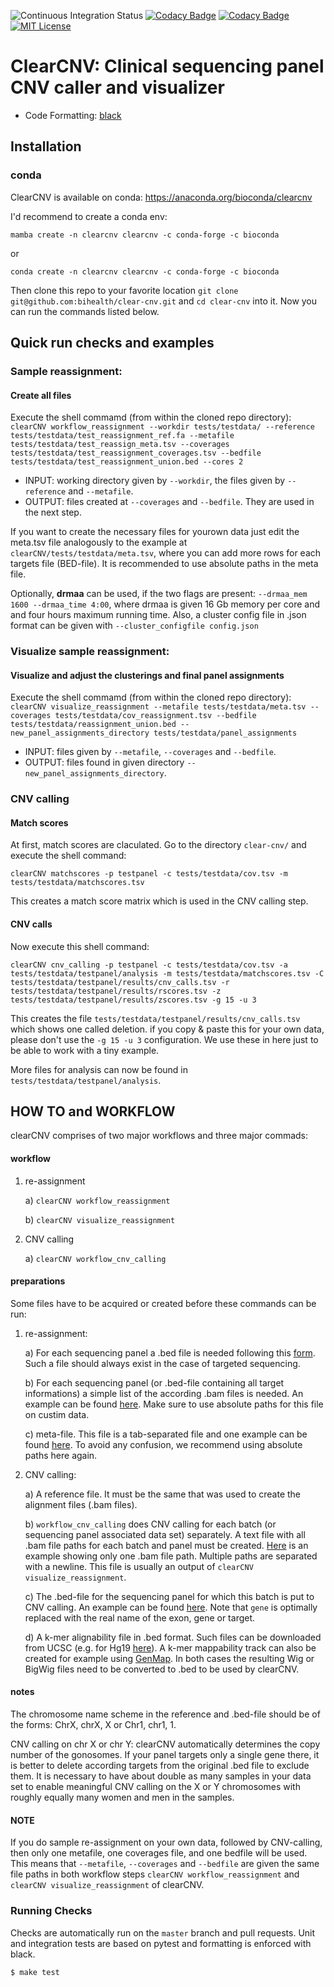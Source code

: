 ![Continuous Integration Status](https://github.com/bihealth/clear-CNV/workflows/CI/badge.svg)
[![Codacy Badge](https://app.codacy.com/project/badge/Coverage/2eaafb57fbb74a46b918e9f58142c880)](https://www.codacy.com?utm_source=github.com&utm_medium=referral&utm_content=bihealth/clear-CNV&utm_campaign=Badge_Coverage)
[![Codacy Badge](https://app.codacy.com/project/badge/Grade/2eaafb57fbb74a46b918e9f58142c880)](https://www.codacy.com?utm_source=github.com&amp;utm_medium=referral&amp;utm_content=bihealth/clear-CNV&amp;utm_campaign=Badge_Grade)
[![MIT License](https://img.shields.io/badge/License-MIT-green.svg)](https://opensource.org/licenses/MIT)

# ClearCNV: Clinical sequencing panel CNV caller and visualizer

- Code Formatting: [black](https://github.com/psf/black)

## Installation

### conda

ClearCNV is available on conda: https://anaconda.org/bioconda/clearcnv

I'd recommend to create a conda env:

```mamba create -n clearcnv clearcnv -c conda-forge -c bioconda```

or

```conda create -n clearcnv clearcnv -c conda-forge -c bioconda```

Then clone this repo to your favorite location ```git clone git@github.com:bihealth/clear-cnv.git``` and `cd clear-cnv` into it. Now you can run the commands listed below.

## Quick run checks and examples

### Sample reassignment:
#### Create all files

Execute the shell commamd (from within the cloned repo directory):
```clearCNV workflow_reassignment --workdir tests/testdata/ --reference tests/testdata/test_reassignment_ref.fa --metafile tests/testdata/test_reassign_meta.tsv --coverages tests/testdata/test_reassignment_coverages.tsv --bedfile tests/testdata/test_reassignment_union.bed --cores 2```

 - INPUT: working directory given by `--workdir`, the files given by `--reference` and `--metafile`.
 - OUTPUT: files created at `--coverages` and `--bedfile`. They are used in the next step.

If you want to create the necessary files for yourown data just edit the meta.tsv file analogously to the example at `clearCNV/tests/testdata/meta.tsv`, where you can add more rows for each targets file (BED-file). It is recommended to use absolute paths in the meta file.

Optionally, **drmaa** can be used, if the two flags are present:
`--drmaa_mem 1600 --drmaa_time 4:00`,
where drmaa is given 16 Gb memory per core and and four hours maximum running time.
Also, a cluster config file in .json format can be given with `--cluster_configfile config.json`

### Visualize sample reassignment:
#### Visualize and adjust the clusterings and final panel assignments

Execute the shell commamd (from within the cloned repo directory):
```clearCNV visualize_reassignment --metafile tests/testdata/meta.tsv --coverages tests/testdata/cov_reassignment.tsv --bedfile tests/testdata/reassignment_union.bed --new_panel_assignments_directory tests/testdata/panel_assignments```

 - INPUT: files given by `--metafile`, `--coverages` and `--bedfile`.
 - OUTPUT: files found in given directory `--new_panel_assignments_directory`.

### CNV calling

#### Match scores

At first, match scores are claculated. Go to the directory `clear-cnv/` and execute the shell command:

```clearCNV matchscores -p testpanel -c tests/testdata/cov.tsv -m tests/testdata/matchscores.tsv```

This creates a match score matrix which is used in the CNV calling step.

#### CNV calls

Now execute this shell command:

```clearCNV cnv_calling -p testpanel -c tests/testdata/cov.tsv -a tests/testdata/testpanel/analysis -m tests/testdata/matchscores.tsv -C tests/testdata/testpanel/results/cnv_calls.tsv -r tests/testdata/testpanel/results/rscores.tsv -z tests/testdata/testpanel/results/zscores.tsv -g 15 -u 3```

This creates the file `tests/testdata/testpanel/results/cnv_calls.tsv` which shows one called deletion. if you copy & paste this for your own data, please don't use the `-g 15 -u 3` configuration. We use these in here just to be able to work with a tiny example.

More files for analysis can now be found in `tests/testdata/testpanel/analysis`.

## HOW TO and WORKFLOW

clearCNV comprises of two major workflows and three major commads:

#### workflow

1) re-assignment
    
    a) `clearCNV workflow_reassignment`
    
    b) `clearCNV visualize_reassignment`
    
2) CNV calling
    
    a) `clearCNV workflow_cnv_calling`

#### preparations

Some files have to be acquired or created before these commands can be run:
1) re-assignment:
    
    a) For each sequencing panel a .bed file is needed following this [form](tests/testdata/panel1.bed). Such a file should always exist in the case of targeted sequencing.
    
    b) For each sequencing panel (or .bed-file containing all target informations) a simple list of the according .bam files is needed. An example can be found [here](tests/testdata/reassignment_p1_bamfiles.txt). Make sure to use absolute paths for this file on custim data.
    
    c) meta-file. This file is a tab-separated file and one example can be found [here](tests/testdata/meta.tsv). To avoid any confusion, we recommend using absolute paths here again.

2) CNV calling:

    a) A reference file. It must be the same that was used to create the alignment files (.bam files).
    
    b) `workflow_cnv_calling` does CNV calling for each batch (or sequencing panel associated data set) separately. A text file with all .bam file paths for each batch and panel must be created. [Here](tests/testdata/test_reassignment_p1_bamfiles.txt) is an example showing only one .bam file path. Multiple paths are separated with a newline. This file is usually an output of `clearCNV visualize_reassignment`.
    
    c) The .bed-file for the sequencing panel for which this batch is put to CNV calling. An example can be found [here](tests/testdata/panel1.bed). Note that `gene` is optimally replaced with the real name of the exon, gene or target.
    
    d) A k-mer alignability file in .bed format. Such files can be downloaded from UCSC (e.g. for Hg19 [here](http://genome.ucsc.edu/cgi-bin/hgFileUi?db=hg19&g=wgEncodeMapability)). A k-mer mappability track can also be created for example using [GenMap](https://github.com/cpockrandt/genmap). In both cases the resulting Wig or BigWig files need to be converted to .bed to be used by clearCNV.

#### notes
The chromosome name scheme in the reference and .bed-file should be of the forms: ChrX, chrX, X or Chr1, chr1, 1.

CNV calling on chr X or chr Y: clearCNV automatically determines the copy number of the gonosomes. If your panel targets only a single gene there, it is better to delete according targets from the original .bed file to exclude them. It is necessary to have about double as many samples in your data set to enable meaningful CNV calling on the X or Y chromosomes with roughly equally many women and men in the samples.


#### NOTE
If you do sample re-assignment on your own data, followed by CNV-calling, then only one metafile, one coverages file, and one bedfile will be used. This means that `--metafile`, `--coverages` and `--bedfile` are given the same file paths in both workflow steps `clearCNV workflow_reassignment` and `clearCNV visualize_reassignment` of clearCNV.

### Running Checks

Checks are automatically run on the `master` branch and pull requests.
Unit and integration tests are based on pytest and formatting is enforced with black.


```bash
$ make test
```
